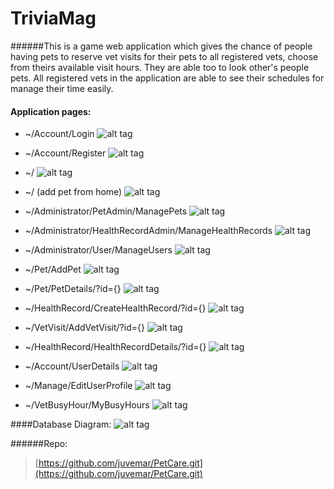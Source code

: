 # TriviaMag

######This is a game web application which gives the chance of people having pets to reserve vet visits for their pets to all registered vets, choose from theirs available visit hours. They are able too to look other's people pets. All registered vets in the application are able to see their schedules for manage their time easily.

#### Application pages:
- ~/Account/Login
![alt tag](http://puu.sh/nj7H1/29173ee60c.png)

- ~/Account/Register
 ![alt tag](http://puu.sh/nj7E8/38c2205be2.png)

- ~/
 ![alt tag](http://puu.sh/nj8qM/6fb869c35a.jpg)

- ~/ (add pet from home)
 ![alt tag](http://puu.sh/nj8t3/3b006a6661.jpg)

- ~/Administrator/PetAdmin/ManagePets
 ![alt tag](http://puu.sh/nj8Kp/b334355cfe.png)

- ~/Administrator/HealthRecordAdmin/ManageHealthRecords
 ![alt tag](http://puu.sh/nj8N6/b9a8105d98.png)

- ~/Administrator/User/ManageUsers
![alt tag](http://puu.sh/nj8Ox/2249744e29.png)

- ~/Pet/AddPet
 ![alt tag](http://puu.sh/nj9KJ/c3e214ba65.png)

- ~/Pet/PetDetails/?id={}
![alt tag](http://puu.sh/nj9QN/29bdaf9f01.jpg)

- ~/HealthRecord/CreateHealthRecord/?id={}
![alt tag](http://puu.sh/nj9Ye/a44209c89d.png)

- ~/VetVisit/AddVetVisit/?id={}
![alt tag](http://puu.sh/njaqS/ce4ef3d5e4.png)

- ~/HealthRecord/HealthRecordDetails/?id={}
![alt tag](http://puu.sh/njaAa/3b8d2dfa00.png)

- ~/Account/UserDetails
![alt tag](http://puu.sh/njcMs/029f287288.png)

- ~/Manage/EditUserProfile
![alt tag](http://puu.sh/njcVf/f7cd27223b.png)

- ~/VetBusyHour/MyBusyHours
![alt tag](http://puu.sh/njdNK/8770cb7426.png)

####Database Diagram:
![alt tag](http://puu.sh/njdEb/6e7479d578.png)

######Repo:
> [https://github.com/juvemar/PetCare.git](https://github.com/juvemar/PetCare.git)
